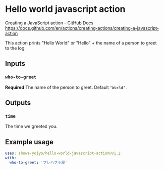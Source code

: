# Hello world javascript action

Creating a JavaScript action - GitHub Docs https://docs.github.com/en/actions/creating-actions/creating-a-javascript-action

This action prints "Hello World" or "Hello" + the name of a person to greet to the log.

## Inputs

### `who-to-greet`

**Required** The name of the person to greet. Default `"World"`.

## Outputs

### `time`

The time we greeted you.

## Example usage

```yaml
uses: showa-yojyo/hello-world-javascript-action@v1.2
with:
  who-to-greet: 'プレハブ小屋'
```

